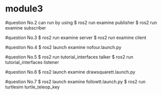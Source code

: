 # module3
#question No.2 can run by using
$ ros2 run examine publisher
$ ros2 run examine subscriber

#question No.3 
$ ros2 run examine server 
$ ros2 run examine client

#question No.4
$ ros2 launch examine nofour.launch.py

#question No.5
$ ros2 run tutorial_interfaces talker
$ ros2 run tutorial_interfaces listener

#question No.6
$ ros2 launch examine drawsquarett.launch.py

#question No.7 
$ ros2 launch examine followtt.launch.py
$ ros2 run turtlesim turtle_teleop_key 

